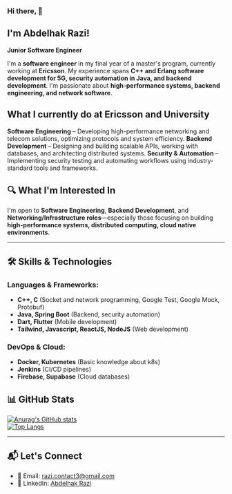 ### Hi there, 👋 
## I'm Abdelhak Razi!  

**Junior Software Engineer**

I'm a **software engineer** in my final year of a master's program, currently working at **Ericsson**. My experience spans **C++ and Erlang software development for 5G, security automation in Java, and backend development**. I'm passionate about **high-performance systems, backend engineering, and network software**.  

## What I currently do at Ericsson and University
**Software Engineering** – Developing high-performance networking and telecom solutions, optimizing protocols and system efficiency.
**Backend Development** – Designing and building scalable APIs, working with databases, and architecting distributed systems.
**Security & Automation** – Implementing security testing and automating workflows using industry-standard tools and frameworks.

## 🔍 What I'm Interested In  
I'm open to **Software Engineering**, **Backend Development**, and **Networking/Infrastructure roles**—especially those focusing on building **high-performance systems, distributed computing, cloud native environments**.  

---

## 🛠 Skills & Technologies  

### **Languages & Frameworks:**  
- **C++, C** (Socket and network programming, Google Test, Google Mock, Protobuf)  
- **Java, Spring Boot** (Backend, security automation)  
- **Dart, Flutter** (Mobile development)  
- **Tailwind, Javascript, ReactJS, NodeJS** (Web development)  

### **DevOps & Cloud:**  
- **Docker, Kubernetes** (Basic knowledge about k8s)  
- **Jenkins** (CI/CD pipelines)  
- **Firebase, Supabase** (Cloud databases)  

## 📊 GitHub Stats  

[![Anurag's GitHub stats](https://github-readme-stats.vercel.app/api?username=abdelhakrazi&show_icons=true&theme=tokyonight)](https://github.com/abdelhakrazi/github-readme-stats)  
[![Top Langs](https://github-readme-stats.vercel.app/api/top-langs/?username=AbdelhakRazi&layout=compact&theme=tokyonight)](https://github.com/AbdelhakRazi/github-readme-stats)  

---

## 📬 Let's Connect  

- 📧 Email: [razi.contact3@gmail.com](mailto:razi.contact3@gmail.com)  
- 💼 LinkedIn: [Abdelhak Razi](https://www.linkedin.com/in/abdelhak-razi/)  
